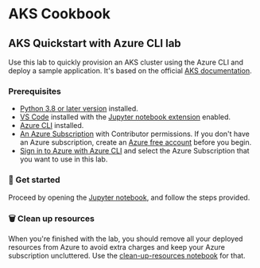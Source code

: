 # AKS Cookbook

## AKS Quickstart with Azure CLI lab

Use this lab to quickly provision an AKS cluster using the Azure CLI and deploy a sample application. It's based on the official [AKS documentation](https://learn.microsoft.com/en-us/azure/aks/learn/quick-kubernetes-deploy-cli).

### Prerequisites

- [Python 3.8 or later version](https://www.python.org/) installed.
- [VS Code](https://code.visualstudio.com/) installed with the [Jupyter notebook extension](https://marketplace.visualstudio.com/items?itemName=ms-toolsai.jupyter) enabled.
- [Azure CLI](https://learn.microsoft.com/en-us/cli/azure/install-azure-cli) installed.
- [An Azure Subscription](https://azure.microsoft.com/en-us/free/) with Contributor permissions. If you don't have an Azure subscription, create an [Azure free account](https://azure.microsoft.com/en-us/pricing/purchase-options/azure-account?icid=azurefreeaccount) before you begin.
- [Sign in to Azure with Azure CLI](https://learn.microsoft.com/en-us/cli/azure/authenticate-azure-cli-interactively) and select the Azure Subscription that you want to use in this lab.

### 🚀 Get started

Proceed by opening the [Jupyter notebook](aks-quickstart-cli.ipynb), and follow the steps provided.

### 🗑️ Clean up resources

When you're finished with the lab, you should remove all your deployed resources from Azure to avoid extra charges and keep your Azure subscription uncluttered.
Use the [clean-up-resources notebook](clean-up-resources.ipynb) for that.
